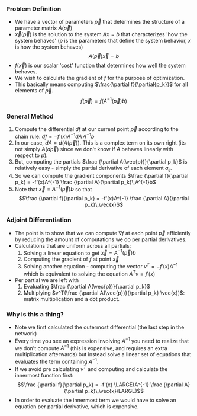 ### Problem Definition
- We have a vector of parameters $\vec{p}$ that determines the structure of a parameter matrix $A(\vec{p})$ 
- $\vec{x}(\vec{p})$ is the solution to the system $Ax=b$ that characterizes 'how the system behaves' ($p$ is the parameters that define the system behavior, $x$ is how the system behaves)
$$A(\vec{p})\vec{x}=b$$
- $f(\vec{x})$ is our scalar 'cost' function that determines how well the system behaves.
- We wish to calculate the gradient of $f$ for the purpose of optimization.
- This basically means computing $\frac{\partial f}{\partial{p_k}}$ for all elements of $\vec{p}$.  
$$f(\vec {p}) = f(A^{-1}(\vec{p})b)$$
### General Method

1. Compute the differential $df$ at our current point $\vec{p}$ according to the chain rule: $df = -f'(x)A^{-1}dA\,A^{-1}b$  
2. In our case, $dA = d(A(\vec{p}))$. This is a complex term on its own right (its not simply $A(d \vec{p})$ since we don't know if $A$ behaves linearly with respect to $p$).
3. But, computing the partials $\frac {\partial A(\vec{p})}{\partial p_k}$ is relatively easy - simply the partial derivative of each element $a_{ij}$.
4. So we can compute the gradient components $\frac {\partial f}{\partial p_k} = -f'(x)A^{-1} \frac {\partial A}{\partial p_k}\,A^{-1}b$  
5. Note that $\vec{x} = A^{-1}(\vec{p})b$ so that
   $$\frac {\partial f}{\partial p_k} = -f'(x)A^{-1} \frac {\partial A}{\partial p_k}\,\vec{x}$$  
### Adjoint Differentiation
- The point is to show that we can compute $\nabla f$ at each point $\vec{p}$ efficiently by reducing the amount of computations we do per partial derivatives.
- Calculations that are uniform across all partials:
	1. Solving a linear equation to get $\vec{x} = A^{-1}(\vec{p})b$
	2. Computing the gradient of $f$ at point $\vec{x}$
	3. Solving another equation - computing the vector $v^T = -f'(x)A^{-1}$ which is equivalent to solving the equation $A^Tv = f'(x)$ 
- Per partial we are left with
	1. Evaluating $\frac {\partial A(\vec{p})}{\partial p_k}$ 
	2. Multiplying $v^T(\frac {\partial A(\vec{p})}{\partial p_k} \vec{x})$: matrix multiplication and a dot product.
### Why is this a thing?
- Note we first calculated the outermost differential (the last step in the network)
- Every time you see an expression involving $A^{-1}$ you need to realize that we don't compute $A^{-1}$ (this is expensive, and requires an extra multiplication afterwards) but instead solve a linear set of equations that evaluates the term containing $A^{-1}$. 
- If we avoid pre calculating $v^T$ and computing and calculate the innermost function first:
     $$\frac {\partial f}{\partial p_k} = -f'(x) \LARGE(A^{-1} \frac {\partial A}{\partial p_k}\,\vec{x}\LARGE)$$
- In order to evaluate the innermost term we would have to solve an equation per partial derivative, which is expensive.